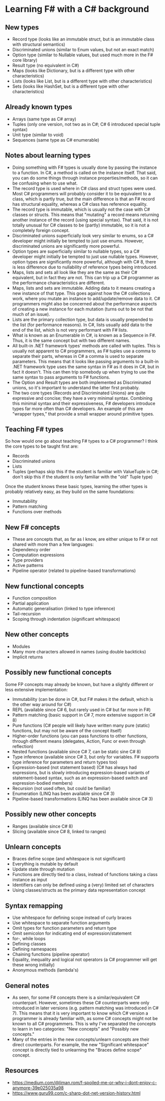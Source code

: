 # Learning F# with a C# background

## New types

- Record type (looks like an immutable struct, but is an immutable class with structural semantics)
- Discriminated unions (similar to Enum values, but not an exact match)
- Option type (similar to Nullable<T> values, but used much more in the F# core library)
- Result type (no equivalent in C#)
- Maps (looks like Dictionary<T>, but is a different type with other characteristics)
- Lists (looks like List<T>, but is a different type with other characteristics)
- Sets (looks like HashSet<T>, but is a different type with other characteristics)

## Already known types

- Arrays (same type as C# array)
- Tuples (only one version, not two as in C#; C# 6 introduced special tuple syntax)
- Unit type (similar to void)
- Sequences (same type as C# enumerable)

## Notes about learning types

- Doing something with F# types is usually done by passing the instance to a function. In C#, a method is called on the instance itself. That said, you can do some things through instance properties/methods, so it can be confusing when to use what.
- The record type is used where in C# class and struct types were used. Most C# programmers will probably consider it to be equivalent to a class, which is partly true, but the main difference is that an F# record has structural equality, whereas a C# class has reference equality.
- The record type is immutable, which is usually not the case with C# classes or structs. This means that "mutating" a record means returning another instance of the record (using special syntax). That said, it is not totally unusual for C# classes to be (partly) immutable, so it is not a completely foreign concept.
- Discriminated unions superficially look very similar to enums, so a C# developer might initially be tempted to just use enums. However, discriminated unions are significantly more powerful.
- Option types are superficially similar to nullable types, so a C# developer might initially be tempted to just use nullable types. However, option types are significantly more powerful, although with C# 8, there is less difference due to nullability of reference types being introduced.
- Maps, lists and sets all look like they are the same as their C# equivalent, but in fact they are not. This can trip up a C# programmer as the performance characteristics are different.
- Maps, lists and sets are immutable. Adding data to it means creating a new instance of that type. This goes against how the C# collections work, where you mutate an instance to add/update/remove data to it. C# programmers might also be concerned about the performance aspects of creating a new instance for each mutation (turns out to be not that much of an issue).
- Lists are the primary collection type, but data is usually prepended to the list (for performance reasons). In C#, lists usually add data to the end of the list, which is not very performant with F# lists.
- What is known as an Enumerable in C#, is known as a Sequence in F#. Thus, it is the same concept but with two different names.
- All built-in .NET framework types' methods are called with tuples. This is usually not apparent to C# programmers, as F# tuples use a comma to separate their parts, whereas in C# a comma is used to separate parameters. This means that it looks like passing arguments to a built-in .NET framework type uses the same syntax in F# as it does in C#, but in fact it doesn't. This can then trip somebody up when trying to use the same syntax to pass arguments to F# functions.
- The Option and Result types are both implemented as Discriminated unions, so it's important to understand the latter first probably.
- The two core types (Records and Discriminated Unions) are quite expressive and concise; they have a very minimal syntax. Combining this minimal syntax and their expressiveness, F# developers introduce types far more often than C# developers. An example of this are "wrapper types," that provide a small wrapper around primitive types.

## Teaching F# types

So how would one go about teaching F# types to a C# programmer? I think the core types to be taught first are:

- Records
- Discriminated unions
- Lists
- Tuples (perhaps skip this if the student is familiar with ValueTuple<T> in C#; don't skip this if the student is only familiar with the "old" Tuple<T> type)

Once the student knows these basic types, learning the other types is probably relatively easy, as they build on the same foundations:

- Immutability
- Pattern matching
- Functions over methods

## New F# concepts

- These are concepts that, as far as I know, are either unique to F# or not shared with more than a few languages:
- Dependency order
- Computation expressions
- Type providers
- Active patterns
- Pipeline operator (related to pipeline-based transformations)

## New functional concepts

- Function composition
- Partial application
- Automatic generalisation (linked to type inference)
- Tail-recursion
- Scoping through indentation (significant whitespace)

## New other concepts

- Modules
- Many more characters allowed in names (using double backticks)
- Implicit returns

## Possibly new functional concepts

Some FP concepts may already be known, but have a slightly different or less extensive implementation:

- Immutability (can be done in C#, but F# makes it the default, which is the other way around for C#)
- REPL (available since C# 6, but rarely used in C# but far more in F#)
- Pattern matching (basic support in C# 7, more extensive support in C# 8)
- Pure functions (C# people will likely have written many pure (static) functions, but may not be aware of the concept itself)
- Higher-order functions (you can pass functions to other functions, through different means (delegates, Action<T>, Func<T> or even through reflection)
- Nested functions (available since C# 7, can be static sine C# 8)
- Type inference (available since C# 3, but only for variables. F# supports type inference for parameters and return types too)
- Expression-based (not statement based) (C# has always had expressions, but is slowly introducing expression-based variants of statement-based syntax, such as an expression-based switch and expression-bodied members)
- Recursion (not used often, but could be familiar)
- Enumeration (LINQ has been available since C# 3)
- Pipeline-based transformations (LINQ has been available since C# 3)

## Possibly new other concepts

- Ranges (available since C# 8)
- Slicing (available since C# 8, linked to ranges)

## Unlearn concepts

- Braces define scope (and whitespace is not significant)
- Everything is mutable by default
- Update state through mutation
- Functions are directly tied to a class, instead of functions taking a class instance as input
- Identifiers can only be defined using a (very) limited set of characters
- Using classes/structs as the primary data representation concept

## Syntax remapping

- Use whitespace for defining scope instead of curly braces
- Use whitespace to separate function arguments
- Omit types for function parameters and return type
- Omit semicolon for indicating end of expression/statement
- for-, while loops
- Defining classes
- Defining namespaces
- Chaining functions (pipeline operator)
- Equality, inequality and logical not operators (a C# programmer will get these wrong initially)
- Anonymous methods (lambda's)

## General notes

- As seen, for some F# concepts there is a similar/equivalent C# counterpart. However, sometimes these C# counterparts were only introduced in later versions (e.g. pattern matching was introduced in C# 7). This means that it is very important to know which C# version a programmer is already familiar with, as some C# concepts might not be known to all C# programmers. This is why I've separated the concepts to learn in two categories: "New concepts" and "Possibly new concepts."
- Many of the entries in the new concepts/unlearn concepts are their direct counterparts. For example, the new "Significant whitespace" concept is directly tied to unlearning the "Braces define scope" concept.

## Resources

- https://medium.com/@liman.rom/f-spoiled-me-or-why-i-dont-enjoy-c-anymore-39e025035a98
- https://www.guru99.com/c-sharp-dot-net-version-history.html
